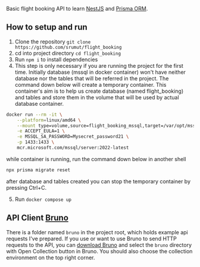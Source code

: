 Basic flight booking API to learn [NestJS](https://nestjs.com/) and
[Prisma ORM](https://www.prisma.io/orm).

## How to setup and run

1. Clone the repository `git clone https://github.com/srumut/flight_booking`
2. cd into project directory `cd flight_booking`
3. Run `npm i` to install dependencies
4. This step is only necessary if you are running the project for the first time.
   Initially database (mssql in docker container) won't have neither database
   nor the tables that will be referred in the project. The command down below
   will create a temporary container. This container's aim is to help us create
   database (named flight_booking) and tables and store them in the volume that
   will be used by actual database container.

```bash
docker run --rm -it \
    --platform=linux/amd64 \
    --mount type=volume,source=flight_booking_mssql,target=/var/opt/mssql \
    -e ACCEPT_EULA=1 \
    -e MSSQL_SA_PASSWORD=Mysecret_password21 \
    -p 1433:1433 \
    mcr.microsoft.com/mssql/server:2022-latest
```

while container is running, run the command down below in another shell

```bash
npx prisma migrate reset
```

after database and tables created you can stop the temporary container by
pressing Ctrl+C.

5. Run `docker compose up`

## API Client [Bruno](https://www.usebruno.com/)

There is a folder named `bruno` in the project root, which holds example api
requests I've prepared. If you use or want to use Bruno to send HTTP requests to
the API, you can [download Bruno](https://www.usebruno.com/downloads) and select
the `bruno` directory with Open Collection button in Bruno. You should also
choose the collection environment on the top right corner.
